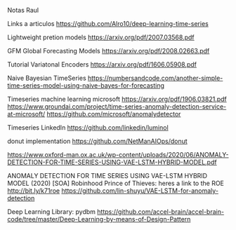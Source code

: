 Notas Raul

Links a articulos
https://github.com/Alro10/deep-learning-time-series

Lightweight pretion models
https://arxiv.org/pdf/2007.03568.pdf

GFM Global Forecasting Models
https://arxiv.org/pdf/2008.02663.pdf

Tutorial Variatonal Encoders
https://arxiv.org/pdf/1606.05908.pdf

Naive Bayesian TimeSeries
https://numbersandcode.com/another-simple-time-series-model-using-naive-bayes-for-forecasting

Timeseries machine learning microsoft
https://arxiv.org/pdf/1906.03821.pdf
https://www.groundai.com/project/time-series-anomaly-detection-service-at-microsoft/
https://github.com/microsoft/anomalydetector

Timeseries LinkedIn
https://github.com/linkedin/luminol

donut implementation
https://github.com/NetManAIOps/donut


https://www.oxford-man.ox.ac.uk/wp-content/uploads/2020/06/ANOMALY-DETECTION-FOR-TIME-SERIES-USING-VAE-LSTM-HYBRID-MODEL.pdf

ANOMALY DETECTION FOR TIME SERIES USING VAE-LSTM HYBRID MODEL (2020)
[SOA] Robinhood Prince of Thieves: heres a link to the ROE http://bit.ly/k71roe
https://github.com/lin-shuyu/VAE-LSTM-for-anomaly-detection

Deep Learning Library: pydbm
https://github.com/accel-brain/accel-brain-code/tree/master/Deep-Learning-by-means-of-Design-Pattern
